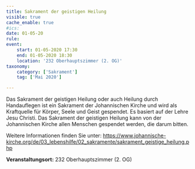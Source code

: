 ```yaml
---
title: Sakrament der geistigen Heilung
visible: true
cache_enable: true
#ics: 
date: 01-05-20
rule: 
event:
	start: 01-05-2020 17:30
	end: 01-05-2020 18:30
	location: '232 Oberhauptszimmer (2. OG)'
taxonomy:
	category: ['Sakrament']
	tag: ['Mai 2020']

---
```

Das Sakrament der geistigen Heilung oder auch Heilung durch Handauflegen ist ein Sakrament der Johannischen Kirche und wird als Kraftquelle für Körper, Seele und Geist gespendet. Es basiert auf der Lehre Jesu Christi. Das Sakrament der geistigen Heilung kann von der Johannischen Kirche allen Menschen gespendet werden, die darum bitten.

Weitere Informationen finden Sie unter:
https://www.johannische-kirche.org/de/03_lebenshilfe/02_sakramente/sakrament_geistige_heilung.php



**Veranstaltungsort:** 232 Oberhauptszimmer (2. OG)

